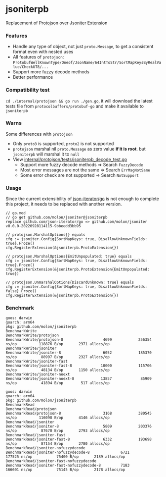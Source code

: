 # jsoniterpb
Replacement of Protojson over Jsoniter Extension

### Features
- Handle any type of object, not just `proto.Message`, to get a consistent format even with nested uses
- All features of `protojson`: `ProtobufWellKnownType/Oneof/JsonName/64IntToStr/SortMapKeysByRealValue/CheckUT8/...`
- Support more fuzzy decode methods
- Better performance

### Compatibility test
`cd ./internal/protojson && go run ./gen.go`, it will download the latest tests file from `protocolbuffers/protobuf-go` and make it available to `jsoniterpb`

### Warns
Some differences with `protojson`
- Only `proto3` is supported, `proto2` is not supported
- `protojson` marshal nil `proto.Message` as zero value **if it is root**. but `jsoniterpb` will marshal it to `null`
- View [internal/protojson/tests/jsoniterpb_decode_test.go](internal/protojson/tests/jsoniterpb_decode_test.go)
  - Support more fuzzy decode methods => Search `FuzzyDecode`
  - Most error messages are not the same => Search `ErrMsgNotSame`
  - Some error check are not supported => Search `NotSupport`

### Usage
Since the current extensibility of [json-iterator/go](https://github.com/json-iterator/go) is not enough to complete this project, it needs to be replaced with another version.
```
// go.mod 
// go get github.com/molon/jsoniter@jsoniterpb
replace github.com/json-iterator/go => github.com/molon/jsoniter v0.0.0-20220928114115-9bbeedd3bb95
```

```
// protojson.MarshalOptions{} equals
cfg := jsoniter.Config{SortMapKeys: true, DisallowUnknownFields: true}.Froze()
cfg.RegisterExtension(&jsoniterpb.ProtoExtension{})

// protojson.MarshalOptions{EmitUnpopulated: true} equals
cfg := jsoniter.Config{SortMapKeys: true, DisallowUnknownFields: true}.Froze()
cfg.RegisterExtension(&jsoniterpb.ProtoExtension{EmitUnpopulated: true})

// protojson.UnmarshalOptions{DiscardUnknown: true} equals
cfg := jsoniter.Config{SortMapKeys: true, DisallowUnknownFields: false}.Froze()
cfg.RegisterExtension(&jsoniterpb.ProtoExtension{})
```

### Benchmark
```
goos: darwin
goarch: arm64
pkg: github.com/molon/jsoniterpb
BenchmarkWrite
BenchmarkWrite/protojson
BenchmarkWrite/protojson-8                  4699            256354 ns/op          118876 B/op       2371 allocs/op
BenchmarkWrite/jsoniter
BenchmarkWrite/jsoniter-8                   6052            185370 ns/op           88997 B/op       2327 allocs/op
BenchmarkWrite/jsoniter-fast
BenchmarkWrite/jsoniter-fast-8             10000            115706 ns/op           48134 B/op       1150 allocs/op
BenchmarkWrite/jsoniter-noext
BenchmarkWrite/jsoniter-noext-8            13857             85909 ns/op           41894 B/op        517 allocs/op
```
```
goos: darwin
goarch: arm64
pkg: github.com/molon/jsoniterpb
BenchmarkRead
BenchmarkRead/protojson
BenchmarkRead/protojson-8                   3168            380545 ns/op          116098 B/op       4146 allocs/op
BenchmarkRead/jsoniter
BenchmarkRead/jsoniter-8                    5809            203376 ns/op           87670 B/op       2793 allocs/op
BenchmarkRead/jsoniter-fast
BenchmarkRead/jsoniter-fast-8               6332            193698 ns/op           87154 B/op       2780 allocs/op
BenchmarkRead/jsoniter-nofuzzydecode
BenchmarkRead/jsoniter-nofuzzydecode-8              6721            177525 ns/op           75400 B/op       2189 allocs/op
BenchmarkRead/jsoniter-fast-nofuzzydecode
BenchmarkRead/jsoniter-fast-nofuzzydecode-8         7183            166601 ns/op           75145 B/op       2178 allocs/op
```

